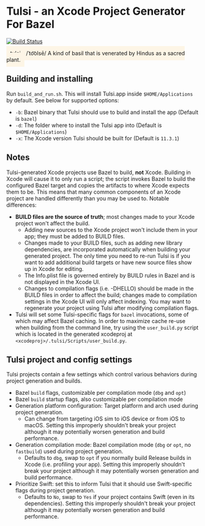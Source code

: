# Tulsi - an Xcode Project Generator For Bazel

[![Build Status](https://travis-ci.org/bazelbuild/tulsi.svg?branch=master)](https://travis-ci.org/bazelbuild/tulsi)

<span style="background-color:OldLace; padding:10px">
tulsi - /ˈto͝olsē/  A kind of basil that is venerated by Hindus as a sacred
plant.
</span>

## Building and installing

Run `build_and_run.sh`. This will install Tulsi.app inside `$HOME/Applications` by default. See below for supported options:

* `-b`: Bazel binary that Tulsi should use to build and install the app (Default is `bazel`)
* `-d`: The folder where to install the Tulsi app into (Default is `$HOME/Applications`)
* `-x`: The Xcode version Tulsi should be built for (Default is `11.3.1`)


## Notes

Tulsi-generated Xcode projects use Bazel to build, **not** Xcode.  Building in
Xcode will cause it to only run a script; the script invokes Bazel to build
the configured Bazel target and copies the artifacts to where Xcode expects
them to be. This means that many common components of an Xcode project are
handled differently than you may be used to. Notable differences:

*   **BUILD files are the source of truth**; most changes made to your Xcode project
    won't affect the build.
    *   Adding new sources to the Xcode project won't include them in your app;
        they must be added to BUILD files.
    *   Changes made to your BUILD files, such as adding new library
        dependencies, are incorporated automatically when building your
        generated project. The only time you need to re-run Tulsi is if you want
        to add additional build targets or have new source files show up in
        Xcode for editing.
    *   The Info.plist file is governed entirely by BUILD rules in Bazel and is
        not displayed in the Xcode UI.
    *   Changes to compilation flags (i.e. -DHELLO) should be made in the BUILD
        files in order to affect the build; changes made to compilation settings
        in the Xcode UI will only affect indexing. You may want to regenerate
        your project using Tulsi after modifying compilation flags.
*   Tulsi will set some Tulsi-specific flags for `bazel` invocations, some of
    which may affect Bazel caching. In order to maximize cache re-use when
    building from the command line, try using the `user_build.py` script which
    is located in the generated xcodeproj at
    `<xcodeproj>/.tulsi/Scripts/user_build.py`.

## Tulsi project and config settings

Tulsi projects contain a few settings which control various behaviors during
project generation and builds.

*   Bazel `build` flags, customizable per compilation mode (`dbg` and `opt`)
*   Bazel `build` startup flags, also customizable per compilation mode
*   Generation platform configuration: Target platform and arch used during project
    generation.
    *   Can change from targeting iOS sim to iOS device or from iOS to macOS.
        Setting this improperly shouldn't break your project although it may
        potentially worsen generation and build performance.
*   Generation compilation mode: Bazel compilation mode (`dbg` or `opt`, no
    `fastbuild`) used during project generation.
    *   Defaults to `dbg`, swap to `opt` if you normally build Release builds in
        Xcode (i.e. profiling your app). Setting this improperly shouldn't break
        your project although it may potentially worsen generation and build
        performance.
*   Prioritize Swift: set this to inform Tulsi that it should use Swift-specific
    flags during project generation.
    *   Defaults to `No`, swap to `Yes` if your project contains Swift (even
        in its dependencies). Setting this improperly shouldn't break your
        project although it may potentially worsen generation and build
        performance.

